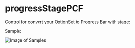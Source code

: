 # progressStagePCF
 Control for convert your OptionSet to Progress Bar with stage:
 
Sample: 

 
![Image of Samples](https://github.com/molyom/progressStagePCF/tree/main/ProgressBarPCF/img/progressBar.gif)
 
 

